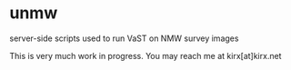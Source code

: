 # unmw
server-side scripts used to run VaST on NMW survey images

This is very much work in progress. You may reach me at kirx[at]kirx.net
